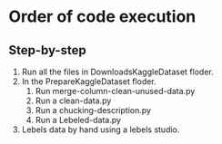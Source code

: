 # Order of code execution

## Step-by-step
1. Run all the files in DownloadsKaggleDataset floder.
2. In the PrepareKaggleDataset floder.
    1. Run merge-column-clean-unused-data.py
    2. Run a clean-data.py
    3. Run a chucking-description.py
    4. Run a Lebeled-data.py
3. Lebels data by hand using a lebels studio.